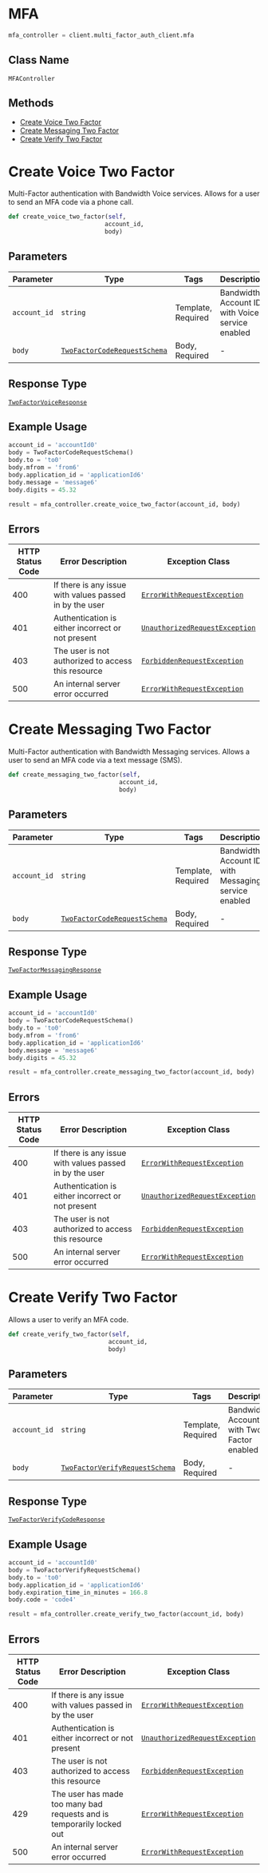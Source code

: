 # MFA

```python
mfa_controller = client.multi_factor_auth_client.mfa
```

## Class Name

`MFAController`

## Methods

* [Create Voice Two Factor](/doc/MultiFactorAuth/controllers/mfa.md#create-voice-two-factor)
* [Create Messaging Two Factor](/doc/MultiFactorAuth/controllers/mfa.md#create-messaging-two-factor)
* [Create Verify Two Factor](/doc/MultiFactorAuth/controllers/mfa.md#create-verify-two-factor)


# Create Voice Two Factor

Multi-Factor authentication with Bandwidth Voice services. Allows for a user to send an MFA code via a phone call.

```python
def create_voice_two_factor(self,
                           account_id,
                           body)
```

## Parameters

| Parameter | Type | Tags | Description |
|  --- | --- | --- | --- |
| `account_id` | `string` | Template, Required | Bandwidth Account ID with Voice service enabled |
| `body` | [`TwoFactorCodeRequestSchema`]($m/MultiFactorAuth/TwoFactorCodeRequestSchema) | Body, Required | - |

## Response Type

[`TwoFactorVoiceResponse`]($m/MultiFactorAuth/TwoFactorVoiceResponse)

## Example Usage

```python
account_id = 'accountId0'
body = TwoFactorCodeRequestSchema()
body.to = 'to0'
body.mfrom = 'from6'
body.application_id = 'applicationId6'
body.message = 'message6'
body.digits = 45.32

result = mfa_controller.create_voice_two_factor(account_id, body)
```

## Errors

| HTTP Status Code | Error Description | Exception Class |
|  --- | --- | --- |
| 400 | If there is any issue with values passed in by the user | [`ErrorWithRequestException`]($m/MultiFactorAuth/ErrorWithRequest) |
| 401 | Authentication is either incorrect or not present | [`UnauthorizedRequestException`]($m/MultiFactorAuth/UnauthorizedRequest) |
| 403 | The user is not authorized to access this resource | [`ForbiddenRequestException`]($m/MultiFactorAuth/ForbiddenRequest) |
| 500 | An internal server error occurred | [`ErrorWithRequestException`]($m/MultiFactorAuth/ErrorWithRequest) |


# Create Messaging Two Factor

Multi-Factor authentication with Bandwidth Messaging services. Allows a user to send an MFA code via a text message (SMS).

```python
def create_messaging_two_factor(self,
                               account_id,
                               body)
```

## Parameters

| Parameter | Type | Tags | Description |
|  --- | --- | --- | --- |
| `account_id` | `string` | Template, Required | Bandwidth Account ID with Messaging service enabled |
| `body` | [`TwoFactorCodeRequestSchema`]($m/MultiFactorAuth/TwoFactorCodeRequestSchema) | Body, Required | - |

## Response Type

[`TwoFactorMessagingResponse`]($m/MultiFactorAuth/TwoFactorMessagingResponse)

## Example Usage

```python
account_id = 'accountId0'
body = TwoFactorCodeRequestSchema()
body.to = 'to0'
body.mfrom = 'from6'
body.application_id = 'applicationId6'
body.message = 'message6'
body.digits = 45.32

result = mfa_controller.create_messaging_two_factor(account_id, body)
```

## Errors

| HTTP Status Code | Error Description | Exception Class |
|  --- | --- | --- |
| 400 | If there is any issue with values passed in by the user | [`ErrorWithRequestException`]($m/MultiFactorAuth/ErrorWithRequest) |
| 401 | Authentication is either incorrect or not present | [`UnauthorizedRequestException`]($m/MultiFactorAuth/UnauthorizedRequest) |
| 403 | The user is not authorized to access this resource | [`ForbiddenRequestException`]($m/MultiFactorAuth/ForbiddenRequest) |
| 500 | An internal server error occurred | [`ErrorWithRequestException`]($m/MultiFactorAuth/ErrorWithRequest) |


# Create Verify Two Factor

Allows a user to verify an MFA code.

```python
def create_verify_two_factor(self,
                            account_id,
                            body)
```

## Parameters

| Parameter | Type | Tags | Description |
|  --- | --- | --- | --- |
| `account_id` | `string` | Template, Required | Bandwidth Account ID with Two-Factor enabled |
| `body` | [`TwoFactorVerifyRequestSchema`]($m/MultiFactorAuth/TwoFactorVerifyRequestSchema) | Body, Required | - |

## Response Type

[`TwoFactorVerifyCodeResponse`]($m/MultiFactorAuth/TwoFactorVerifyCodeResponse)

## Example Usage

```python
account_id = 'accountId0'
body = TwoFactorVerifyRequestSchema()
body.to = 'to0'
body.application_id = 'applicationId6'
body.expiration_time_in_minutes = 166.8
body.code = 'code4'

result = mfa_controller.create_verify_two_factor(account_id, body)
```

## Errors

| HTTP Status Code | Error Description | Exception Class |
|  --- | --- | --- |
| 400 | If there is any issue with values passed in by the user | [`ErrorWithRequestException`]($m/MultiFactorAuth/ErrorWithRequest) |
| 401 | Authentication is either incorrect or not present | [`UnauthorizedRequestException`]($m/MultiFactorAuth/UnauthorizedRequest) |
| 403 | The user is not authorized to access this resource | [`ForbiddenRequestException`]($m/MultiFactorAuth/ForbiddenRequest) |
| 429 | The user has made too many bad requests and is temporarily locked out | [`ErrorWithRequestException`]($m/MultiFactorAuth/ErrorWithRequest) |
| 500 | An internal server error occurred | [`ErrorWithRequestException`]($m/MultiFactorAuth/ErrorWithRequest) |

